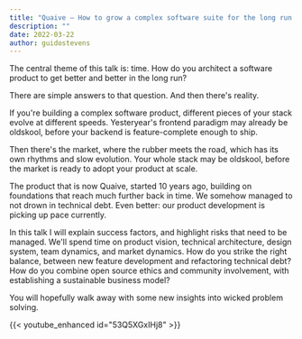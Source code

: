 ```yaml
---
title: "Quaive — How to grow a complex software suite for the long run — Python Web Conf 2022"
description: ""
date: 2022-03-22
author: guidostevens
---
```


The central theme of this talk is: time. How do you architect a software product to get better and better in the long run?

There are simple answers to that question. And then there's reality.

If you're building a complex software product, different pieces of your stack evolve at different speeds. Yesteryear's frontend paradigm may already be oldskool, before your backend is feature-complete enough to ship.

Then there's the market, where the rubber meets the road, which has its own rhythms and slow evolution. Your whole stack may be oldskool, before the market is ready to adopt your product at scale.

The product that is now Quaive, started 10 years ago, building on foundations that reach much further back in time. We somehow managed to not drown in technical debt. Even better: our product development is picking up pace currently.

In this talk I will explain success factors, and highlight risks that need to be managed. We'll spend time on product vision, technical architecture, design system, team dynamics, and market dynamics. How do you strike the right balance, between new feature development and refactoring technical debt? How do you combine open source ethics and community involvement, with establishing a sustainable business model?

You will hopefully walk away with some new insights into wicked problem solving.

{{< youtube_enhanced id="53Q5XGxIHj8" >}}
